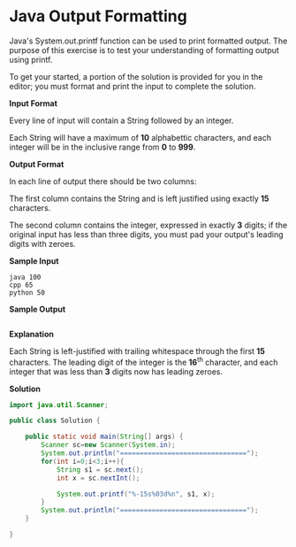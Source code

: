 # Java Output Formatting

Java's System.out.printf function can be used to print formatted output. The purpose of this exercise is to test your understanding of formatting output using printf.

To get your started, a portion of the solution is provided for you in the editor; you must format and print the input to complete the solution.

__Input Format__

Every line of input will contain a String followed by an integer.

Each String will have a maximum of __10__ alphabettic characters, and each integer will be in the inclusive range from __0__ to __999__.

__Output Format__

In each line of output there should be two columns:

The first column contains the String and is left justified using exactly __15__ characters.

The second column contains the integer, expressed in exactly __3__ digits; if the original input has less than three digits, you must pad your output's leading digits with zeroes.

__Sample Input__

```
java 100
cpp 65
python 50
```

__Sample Output__

```

```

__Explanation__

Each String is left-justified with trailing whitespace through the first __15__ characters. The leading digit of the integer is the __16__<sup>th</sup> character, and each integer that was less than __3__ digits now has leading zeroes.

__Solution__

```java
import java.util.Scanner;

public class Solution {

    public static void main(String[] args) {
        Scanner sc=new Scanner(System.in);
        System.out.println("================================");
        for(int i=0;i<3;i++){
            String s1 = sc.next();
            int x = sc.nextInt();

            System.out.printf("%-15s%03d%n", s1, x);
        }
        System.out.println("================================");
    }

}
```
